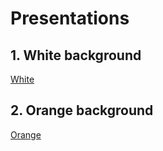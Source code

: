 
# Presentations

## 1. White background

[White](Comparativas_Typology_08_Blanco.pdf)

## 2. Orange background

[Orange](Comparativas_Typology_08.pdf)